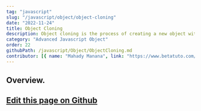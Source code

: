 ```yaml
---
tag: "javascript"
slug: "/javascript/object/object-cloning"
date: "2022-11-24"
title: Object Cloning
description: Object cloning is the process of creating a new object with the same properties as an existing object.
category: "Advanced Javascript Object"
order: 22
githubPath: /javascript/Object/ObjectCloning.md
contributor: [{ name: "Mahady Manana", link: "https://www.betatuto.com/" }]
---
```



## Overview.

## <a href="https://github.com/mahady-manana/betatuto-docs/tree/main/docs/javascript/Object/ObjectCloning.md}" target="_blank">Edit this page on Github</a>

